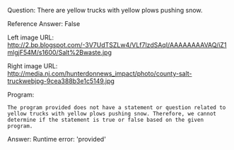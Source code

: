 Question: There are yellow trucks with yellow plows pushing snow.

Reference Answer: False

Left image URL: http://2.bp.blogspot.com/-3V7UdTSZLw4/VLf7lzdSAqI/AAAAAAAAVAQ/iZ1mlgjF54M/s1600/Salt%2Bwaste.jpg

Right image URL: http://media.nj.com/hunterdonnews_impact/photo/county-salt-truckwebjpg-9cea388b3e1c5149.jpg

Program:

```
The program provided does not have a statement or question related to yellow trucks with yellow plows pushing snow. Therefore, we cannot determine if the statement is true or false based on the given program.
```
Answer: Runtime error: 'provided'


